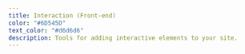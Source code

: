 ```yaml
---
title: Interaction (Front-end)
color: "#6D545D"
text_color: "#d6d6d6"
description: Tools for adding interactive elements to your site.
---
```

